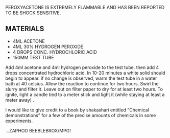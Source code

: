 PEROXYACETONE IS EXTREMELY FLAMMABLE AND HAS BEEN REPORTED TO BE SHOCK SENSITIVE.

## MATERIALS

* 4ML ACETONE
* 4ML 30% HYDROGEN PEROXIDE
* 4 DROPS CONC.  HYDROCHLORIC ACID
* 150MM TEST TUBE

Add 4ml acetone and 4ml hydrogen peroxide to the test tube.  then add 4 drops
concentrated hydrochloric acid. In 10-20 minutes a white solid should begin to
appear. if no change is observed, warm the test tube in a water bath at 40
celsius. Allow the reaction to continue for two hours.  Swirl the slurry and
filter it. Leave out on filter paper to dry for at least two hours.  To
ignite, light a candle tied to a meter stick and light it (while staying at
least a meter away) .

I would like to give credit to a book by shakashari entitled "Chemical
demonstrations" for a few of the precise amounts of chemicals in some
experiments.

...ZAPHOD BEEBLEBROX/MPG!
